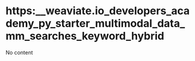 # https:__weaviate.io_developers_academy_py_starter_multimodal_data_mm_searches_keyword_hybrid
No content